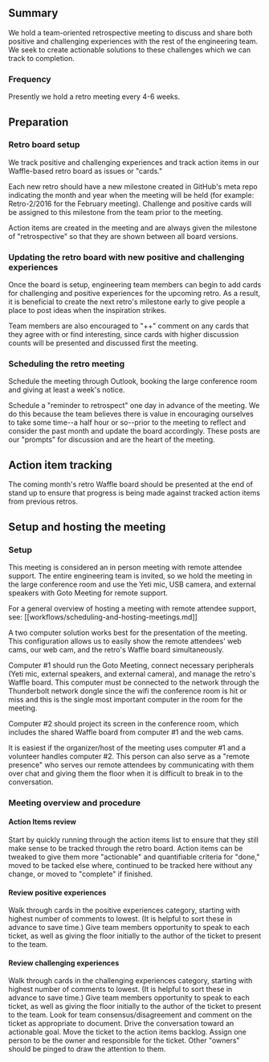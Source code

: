 ## Summary

We hold a team-oriented retrospective meeting to discuss and share both
positive and challenging experiences with the rest of the engineering team. We
seek to create actionable solutions to these challenges which we can track to
completion.

### Frequency

Presently we hold a retro meeting every 4-6 weeks.

## Preparation

### Retro board setup

We track positive and challenging experiences and track action items in our
Waffle-based retro board as issues or "cards."

Each new retro should have a new milestone created in GitHub's meta repo
indicating the month and year when the meeting will be held (for example:
Retro-2/2016 for the February meeting).  Challenge and positive cards will be
assigned to this milestone from the team prior to the meeting.

Action items are created in the meeting and are always given the milestone of
"retrospective" so that they are shown between all board versions.

### Updating the retro board with new positive and challenging experiences

Once the board is setup, engineering team members can begin to add cards for
challenging and positive experiences for the upcoming retro. As a result, it is
beneficial to create the next retro's milestone early to give people a place to
post ideas when the inspiration strikes.

Team members are also encouraged to "++" comment on any cards that they agree
with or find interesting, since cards with higher discussion counts will be
presented and discussed first the meeting.

### Scheduling the retro meeting

Schedule the meeting through Outlook, booking the large conference room and
giving at least a week's notice.

Schedule a "reminder to retrospect" one day in advance of the meeting. We do
this because the team believes there is value in encouraging ourselves to take
some time--a half hour or so--prior to the meeting to reflect and consider the
past month and update the board accordingly. These posts are our "prompts" for
discussion and are the heart of the meeting.

## Action item tracking

The coming month's retro Waffle board should be presented at the end of stand up
to ensure that progress is being made against tracked action items from previous
retros.

## Setup and hosting the meeting

### Setup

This meeting is considered an in person meeting with remote attendee support.
The entire engineering team is invited, so we hold the meeting in the large
conference room and use the Yeti mic, USB camera, and external speakers with
Goto Meeting for remote support.

For a general overview of hosting a meeting with remote attendee support, see:
[[workflows/scheduling-and-hosting-meetings.md]]

A two computer solution works best for the presentation of the meeting. This
configuration allows us to easily show the remote attendees' web cams, our web
cam, and the retro's Waffle board simultaneously.

Computer #1 should run the Goto Meeting, connect necessary peripherals (Yeti
mic, external speakers, and external camera), and manage the retro's Waffle
board. This computer must be connected to the network through the Thunderbolt
network dongle since the wifi the conference room is hit or miss and this is the
single most important computer in the room for the meeting.

Computer #2 should project its screen in the conference room, which includes
the shared Waffle board from computer #1 and the web cams.

It is easiest if the organizer/host of the meeting uses computer #1 and a
volunteer handles computer #2. This person can also serve as a "remote
presence" who serves our remote attendees by communicating with them over chat
and giving them the floor when it is difficult to break in to the conversation.

### Meeting overview and procedure

#### Action Items review

Start by quickly running through the action items list to ensure that they
still make sense to be tracked through the retro board. Action items can be
tweaked to give them more "actionable" and quantifiable criteria for "done,"
moved to be tacked else where, continued to be tracked here without any change,
or moved to "complete" if finished.

#### Review positive experiences

Walk through cards in the positive experiences category, starting with highest
number of comments to lowest. (It is helpful to sort these in advance to save
time.) Give team members opportunity to speak to each ticket, as well as giving
the floor initially to the author of the ticket to present to the team.

#### Review challenging experiences

Walk through cards in the challenging experiences category, starting with
highest number of comments to lowest. (It is helpful to sort these in advance
to save time.) Give team members opportunity to speak to each ticket, as well
as giving the floor initially to the author of the ticket to present to the
team. Look for team consensus/disagreement and comment on the ticket as
appropriate to document. Drive the conversation toward an actionable goal. Move
the ticket to the action items backlog. Assign one person to be the owner and
responsible for the ticket. Other "owners" should be pinged to draw the
attention to them.
